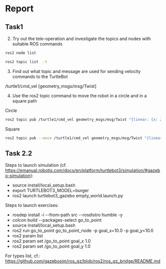 # Report

## Task1

2. Try out the tele-operation and investigate the topics and nodes with suitable ROS commands 

```bash
ros2 node list
```

```bash
ros2 topic list  -t
```

3. Find out what topic and message are used for sending velocity commands to the TurtleBot

/turtle1/cmd_vel [geometry_msgs/msg/Twist]

4. Use the ros2 topic command to move the robot in a circle and in a square path

Circle

```bash
ros2 topic pub /turtle1/cmd_vel geometry_msgs/msg/Twist "{linear: {x: 2.0, y: 0.0, z: 0.0}, angular: {x: 0.0, y: 0.0, z: 1.8}}"
```

Square

```bash
ros2 topic pub --once /turtle1/cmd_vel geometry_msgs/msg/Twist "{linear: {x: 2.0}}" && ros2 topic pub --once /turtle1/cmd_vel geometry_msgs/msg/Twist "{linear: {y: 2.0}}" && ros2 topic pub --once /turtle1/cmd_vel geometry_msgs/msg/Twist "{linear: {x: -2.0}}" && ros2 topic pub --once /turtle1/cmd_vel geometry_msgs/msg/Twist "{linear: {y: -2.0}}"
```

## Task 2.2

Steps to launch simulation (cf. https://emanual.robotis.com/docs/en/platform/turtlebot3/simulation/#gazebo-simulation):
- source install/local_setup.bash
- export TURTLEBOT3_MODEL=burger
- ros2 launch turtlebot3_gazebo empty_world.launch.py

Steps to launch exercises:
- rosdep install -i --from-path src --rosdistro humble -y
- colcon build --packages-select go_to_point
- source install/local_setup.bash
- ros2 run go_to_point go_to_point_node -p goal_x=10.0 -p goal_y=10.0
- ros2 param list
- ros2 param set /go_to_point goal_x 1.0
- ros2 param set /go_to_point goal_y 1.0


For types list, cf.: https://github.com/gazebosim/ros_gz/blob/ros2/ros_gz_bridge/README.md